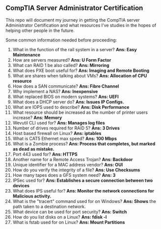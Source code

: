 ## CompTIA Server Administrator Certification
This repo will document my journey in getting the CompTIA server Administrator Certification and what resources I've studies in the hopes of helping other people in the future.

Some common information needed before proceeding: 
1. What in the function of the rail system in a server? **Ans: Easy Maintenance**
2. How are servers measured? **Ans: U Form Factor**
3.  What can RAID 1 be also called? **Ans: Mirroring**
4. What does PXE boot useful for? **Ans: Imaging and Remote Booting**
5. What are shares when talking about VMs? **Ans: Allocation of CPU resource**
6.  How does a SAN communicate? **Ans: Fibre Channel**
7.  Why implement a NAS? **Ans: Inexpensive**
8. What replaced BIOS on modern systems? **Ans: UEFI**
9. What does a DHCP server do? **Ans: Issues IP Configs.**
10. What are IOPS used to describe? **Ans: Disk Performance**
11. What resource should be increased as the number of printer users increase? **Ans: Memory**
12. Wevutil CLI used for? **Ans: Manages log files**
13. Number of drives required for RAID 5? **Ans: 3 Drives**
14. Host based firewall on Linux? **Ans: iptables**
15. What is CAT5 Ethernet max speed? **Ans: 100 Mbps**
16. What is a Zombie process? **Ans: Process that completes, but marked as dead as mistake.**
17. Port 443 used for? **Ans: HTTPS**
18. Another name for a Remote Access Trojan? **Ans: Backdoor**
19. Unique identifier for a MAC address vendor? **Ans: OUI**
20. How do you verify the integrity of a file? **Ans: Use Checksums**
21. How many tapes does a GFS system need? **Ans: 3**
22. IPSec used for? **Ans: Establishes a secure connection between two devices**
23. What does IPS useful for? **Ans: Monitor the network connections for Malicious activity.**
24. What is the "tracert" command used for on Windows? **Ans: Shows** the path taken to a destination network.
25. What device can be used for port security? **Ans: Switch**
26. How do you list disks on a Linux? **Ans: fdisk -l**
27. What is fstab used for on Linux? **Ans: Mount Partitions**